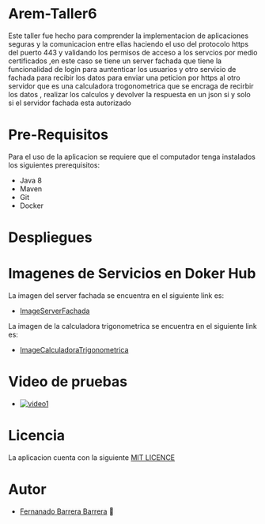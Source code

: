 # Arem-Taller6

Este taller fue hecho para comprender la implementacion de aplicaciones seguras y la comunicacion entre ellas haciendo el uso del protocolo https del puerto 443 y validando los permisos de acceso a los servcios por medio certificados ,en este caso se tiene un server fachada que tiene la funcionalidad de login para auntenticar los usuarios y otro servicio de fachada para recibir los datos para enviar una peticion por https al otro servidor que es una calculadora trogonometrica que se encraga de recirbir los datos , realizar los calculos y devolver la respuesta en un json si y solo si el servidor fachada esta autorizado

# Pre-Requisitos

Para el uso de la aplicacion se requiere que el computador tenga instalados los siguientes prerequisitos:

   * Java 8
   * Maven
   * Git
   * Docker

# Despliegues

# Imagenes de Servicios en Doker Hub

La imagen del server fachada se encuentra en el siguiente link es:
   * [ImageServerFachada](https://hub.docker.com/repository/docker/fernando15/serverfachada)
    
La imagen de la calculadora trigonometrica se encuentra en el siguiente link es:
   * [ImageCalculadoraTrigonometrica](https://hub.docker.com/repository/docker/fernando15/calculadoratrigonometrica)

# Video de pruebas
   * [![video1](https://yt-embed.herokuapp.com/embed?v=8Xg4aOs5HoM)](https://www.youtube.com/watch?v=8Xg4aOs5HoM)
   
# Licencia

La aplicacion cuenta con la siguiente [MIT LICENCE](https://github.com/fernando-b15/Arem-Taller6/blob/master/LICENSE) 

# Autor

   * [Fernanado Barrera Barrera](https://github.com/fernando-b15) :guitar:   

